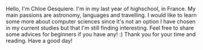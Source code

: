 Hello, I'm Chloe Gesquiere. I'm in my last year of highschool, in France. My main passions are astronomy, languages and travelling. I would like to learn some more about computer sciences since it's not an option I have chosen in my current studies but that I'm still finding interesting. 
Feel free to share some advices for beginners if you have any! :)
Thank you for your time and reading. Have a good day!